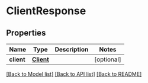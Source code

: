 # ClientResponse

## Properties
Name | Type | Description | Notes
------------ | ------------- | ------------- | -------------
**client** | [**Client**](Client.md) |  | [optional] 

[[Back to Model list]](../README.md#documentation-for-models) [[Back to API list]](../README.md#documentation-for-api-endpoints) [[Back to README]](../README.md)


